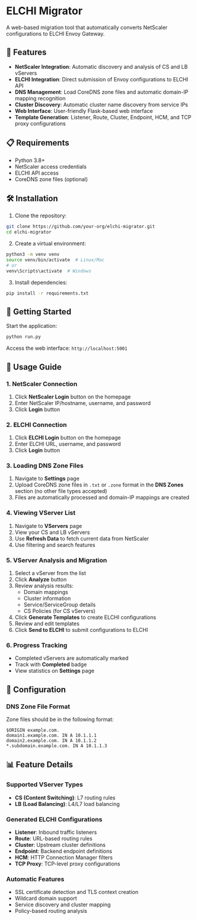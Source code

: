 # ELCHI Migrator

A web-based migration tool that automatically converts NetScaler configurations to ELCHI Envoy Gateway.

## 🚀 Features

- **NetScaler Integration**: Automatic discovery and analysis of CS and LB vServers
- **ELCHI Integration**: Direct submission of Envoy configurations to ELCHI API
- **DNS Management**: Load CoreDNS zone files and automatic domain-IP mapping recognition
- **Cluster Discovery**: Automatic cluster name discovery from service IPs
- **Web Interface**: User-friendly Flask-based web interface
- **Template Generation**: Listener, Route, Cluster, Endpoint, HCM, and TCP proxy configurations

## 📋 Requirements

- Python 3.8+
- NetScaler access credentials
- ELCHI API access
- CoreDNS zone files (optional)

## 🛠️ Installation

1. Clone the repository:
```bash
git clone https://github.com/your-org/elchi-migrator.git
cd elchi-migrator
```

2. Create a virtual environment:
```bash
python3 -m venv venv
source venv/bin/activate  # Linux/Mac
# or
venv\Scripts\activate  # Windows
```

3. Install dependencies:
```bash
pip install -r requirements.txt
```


## 🚀 Getting Started

Start the application:
```bash
python run.py
```

Access the web interface: `http://localhost:5001`

## 📖 Usage Guide

### 1. NetScaler Connection

1. Click **NetScaler Login** button on the homepage
2. Enter NetScaler IP/hostname, username, and password
3. Click **Login** button

### 2. ELCHI Connection

1. Click **ELCHI Login** button on the homepage
2. Enter ELCHI URL, username, and password
3. Click **Login** button

### 3. Loading DNS Zone Files

1. Navigate to **Settings** page
2. Upload CoreDNS zone files in `.txt` or `.zone` format in the **DNS Zones** section (no other file types accepted)
3. Files are automatically processed and domain-IP mappings are created

### 4. Viewing VServer List

1. Navigate to **VServers** page
2. View your CS and LB vServers
3. Use **Refresh Data** to fetch current data from NetScaler
4. Use filtering and search features

### 5. VServer Analysis and Migration

1. Select a vServer from the list
2. Click **Analyze** button
3. Review analysis results:
   - Domain mappings
   - Cluster information
   - Service/ServiceGroup details
   - CS Policies (for CS vServers)
4. Click **Generate Templates** to create ELCHI configurations
5. Review and edit templates
6. Click **Send to ELCHI** to submit configurations to ELCHI

### 6. Progress Tracking

- Completed vServers are automatically marked
- Track with **Completed** badge
- View statistics on **Settings** page

## 🔧 Configuration

### DNS Zone File Format

Zone files should be in the following format:
```
$ORIGIN example.com.
domain1.example.com. IN A 10.1.1.1
domain2.example.com. IN A 10.1.1.2
*.subdomain.example.com. IN A 10.1.1.3
```

## 📊 Feature Details

### Supported VServer Types
- **CS (Content Switching)**: L7 routing rules
- **LB (Load Balancing)**: L4/L7 load balancing

### Generated ELCHI Configurations
- **Listener**: Inbound traffic listeners
- **Route**: URL-based routing rules
- **Cluster**: Upstream cluster definitions
- **Endpoint**: Backend endpoint definitions
- **HCM**: HTTP Connection Manager filters
- **TCP Proxy**: TCP-level proxy configurations

### Automatic Features
- SSL certificate detection and TLS context creation
- Wildcard domain support
- Service discovery and cluster mapping
- Policy-based routing analysis
